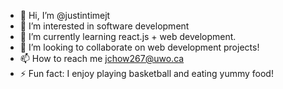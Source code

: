 - 👋 Hi, I’m @justintimejt
- 👀 I’m interested in software development
- 🌱 I’m currently learning react.js + web development.
- 💞️ I’m looking to collaborate on web development projects!
- 📫 How to reach me jchow267@uwo.ca
- ⚡ Fun fact: I enjoy playing basketball and eating yummy food!

<!---
justintimejt/justintimejt is a ✨ special ✨ repository because its `README.md` (this file) appears on your GitHub profile.
You can click the Preview link to take a look at your changes.
--->
